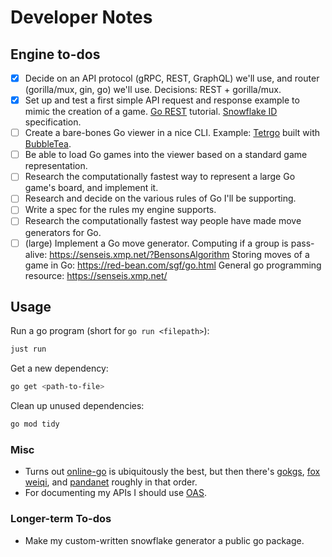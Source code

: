 # Developer Notes

## Engine to-dos

- [x] Decide on an API protocol (gRPC, REST, GraphQL) we'll use, and router (gorilla/mux, gin, go) we'll use. Decisions: REST + gorilla/mux.
- [x] Set up and test a first simple API request and response example to mimic the creation of a game. [Go REST](https://medium.com/@Moesif/building-a-restful-api-with-go-dbd6e7aecf87) tutorial. [Snowflake ID](https://en.wikipedia.org/wiki/Snowflake_ID) specification.
- [ ] Create a bare-bones Go viewer in a nice CLI. Example: [Tetrgo](https://github.com/Broderick-Westrope/tetrigo?tab=readme-ov-file) built with [BubbleTea](https://github.com/charmbracelet/bubbletea?tab=readme-ov-file).
- [ ] Be able to load Go games into the viewer based on a standard game representation.
- [ ] Research the computationally fastest way to represent a large Go game's board, and implement it.
- [ ] Research and decide on the various rules of Go I'll be supporting.
- [ ] Write a spec for the rules my engine supports.
- [ ] Research the computationally fastest way people have made move generators for Go.
- [ ] (large) Implement a Go move generator.
      Computing if a group is pass-alive: https://senseis.xmp.net/?BensonsAlgorithm
      Storing moves of a game in Go: https://red-bean.com/sgf/go.html
      General go programming resource: https://senseis.xmp.net/

## Usage

Run a go program (short for `go run <filepath>`):

```bash
just run
```

Get a new dependency:

```bash
go get <path-to-file>
```

Clean up unused dependencies:

```bash
go mod tidy
```

### Misc

- Turns out [online-go](https://online-go.com/) is ubiquitously the best, but then there's [gokgs](https://www.gokgs.com/), [fox weiqi](https://www.foxwq.com/), and [pandanet](https://pandanet-igs.com/) roughly in that order.
- For documenting my APIs I should use [OAS](https://spec.openapis.org/oas/latest.html).

### Longer-term To-dos

- Make my custom-written snowflake generator a public go package.
